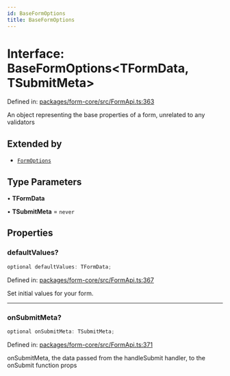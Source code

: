 ```yaml
---
id: BaseFormOptions
title: BaseFormOptions
---
```


<!-- DO NOT EDIT: this page is autogenerated from the type comments -->

# Interface: BaseFormOptions\<TFormData, TSubmitMeta\>

Defined in: [packages/form-core/src/FormApi.ts:363](https://github.com/TanStack/form/blob/main/packages/form-core/src/FormApi.ts#L363)

An object representing the base properties of a form, unrelated to any validators

## Extended by

- [`FormOptions`](../formoptions.md)

## Type Parameters

• **TFormData**

• **TSubmitMeta** = `never`

## Properties

### defaultValues?

```ts
optional defaultValues: TFormData;
```

Defined in: [packages/form-core/src/FormApi.ts:367](https://github.com/TanStack/form/blob/main/packages/form-core/src/FormApi.ts#L367)

Set initial values for your form.

***

### onSubmitMeta?

```ts
optional onSubmitMeta: TSubmitMeta;
```

Defined in: [packages/form-core/src/FormApi.ts:371](https://github.com/TanStack/form/blob/main/packages/form-core/src/FormApi.ts#L371)

onSubmitMeta, the data passed from the handleSubmit handler, to the onSubmit function props
